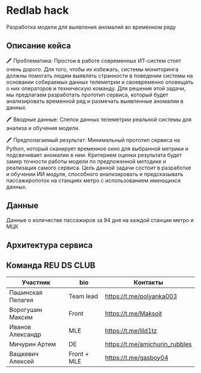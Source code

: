 # Redlab hack

Разработка модели для выявления аномалий во временном ряду

## Описание кейса

🖍️ Проблематика:
Простои в работе современных ИТ-систем стоят очень дорого. Для того, чтобы их избежать, системы мониторинга должны помогать людям выявлять странности в поведении системы на основании собираемых данных телеметрии и своевременно оповещать о них операторов и техническую команду. Для решения этой задачи, мы предлагаем разработать прототип сервиса, который будет анализировать временной ряд и размечать выявленные аномалии в данных.

🖍️ Вводные данные:
Слепок данных телеметрии реальной системы для анализа и обучения модели.

🖍️ Предполагаемый результат:
Минимальный прототип сервиса на Python, который сканирует временное окно для выбранной метрики и подсвечивает аномалии в нем. Критерием оценки результата будет замер точности работы модели по предложенной методике и реализация самого сервиса.
Цель данной задачи состоит в разработке и обучении ИИ модуля, способного анализировать и предсказывать пассажиропоток на станциях метро с использованием имеющихся данных.


## Данные

Данные о количестве пассажиров за 94 дня на каждой станции метро и МЦК

## Архитектура сервиса


## Команда REU DS CLUB

| Участник                       | bio       | Контакты                        |
|--------------------------------|-----------|---------------------------------|
| Пашинская Пелагея              | Team lead | https://t.me/polyanka003        |
| Ворогушин Максим               | Front       | https://t.me/Maksoit            |
| Иванов Александр               | MLE       | https://t.me/lild1tz            |
| Мичурин Артем                  | DE        | https://t.me/amichurin_rubbles  |
| Ващкевич Алексей                  | Front + MLE        | https://t.me/gasboy04  |

